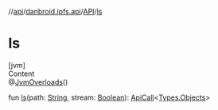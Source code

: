 //[api](../../index.md)/[danbroid.ipfs.api](../index.md)/[API](index.md)/[ls](ls.md)



# ls  
[jvm]  
Content  
@[JvmOverloads](https://kotlinlang.org/api/latest/jvm/stdlib/kotlin.jvm/-jvm-overloads/index.html)()  
  
fun [ls](ls.md)(path: [String](https://kotlinlang.org/api/latest/jvm/stdlib/kotlin/-string/index.html), stream: [Boolean](https://kotlinlang.org/api/latest/jvm/stdlib/kotlin/-boolean/index.html)): [ApiCall](../-api-call/index.md)<[Types.Objects](../-types/-objects/index.md)>  




